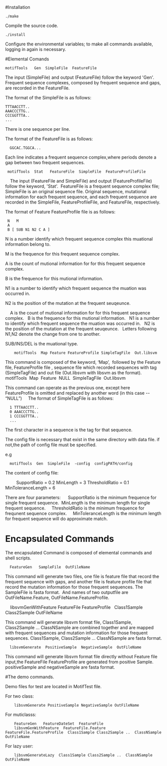 #Installation

    ./make 
 
Compile the source code.
 
    ./install
   
Configure the environmental variables; to make all commands available, logging in again is necessary.



#Elemental Comands 

    motifTools   Gen  SimpleFile  FeatureFile 
  
  The input (SimpleFile) and output (FeatureFile) follow the keyword 'Gen'. Frequent sequence complexes, composed by frequent sequence and gaps, are recorded in the FeatureFile. 
  

The format of the SimpleFile is as follows:

    TTTAACCTT.. 
    AAACCCTTG.. 
    CCCGGTTTA..
    ... 
There is one sequence per line.



The format of the FeatureFile is as follows:

      GGCAC.TGGCA...
    
Each line indicates a frequent sequence complex,where periods denote a gap between two frequent sequences. 


     motifTools  Stat   FeatureFile  SimpleFile  FeatureProfileFile
   
  The input (FeatureFile and SimpleFile) and output (FeatureProfileFile) follow the keyword, 'Stat'.  FeatureFile is a frequent sequence complex file; SimpleFile is an original sequence file. Original sequence, mutational information for each frequent sequence, and each frequent sequence are recorded in the SimpleFile, FeatureProfileFile, and FeatureFile, respectively.


 The format of Feature FeatureProfile file is as follows:
 
     N   M 
     A
     B [ SUB N1 N2 C A ]
    
    
  N is a number identify which frequent sequence complex this muational information belong to.
  
  M is the frequence for this frequent sequence complex.
  
  A is the count of mutional information for for this frequent sequence complex.
  
  B is the frequence for this mutional information.
  
  N1 is a number to identify which frequent sequence the muation was occurred in.
  
  N2 is the position of the mutation at the frequent seuqeunce.
  
    
  A is the count of mutional information for for this frequent sequence complex.
  
  B is the frequence for this mutional information.
  
  N1 is a number to identify which frequent sequence the muation was occurred in.
  
  N2 is the position of the mutation at the frequent seuqeunce.
  
  Letters following N1,N2 denote the change from one to another.
  
  SUB/INS/DEL is the muational type. 


        motifTools  Map Feature FeatureProfile SimpleTagFile  Out.libsvm
        
  This command is composed of the keyword, ‘Map’,  followed by the Feature file, FeatureProfile file , sequence file which recorded sequences with tag (SimpleTagFile) and out file (Out.libsvm with libsvm as the format). 
 
      motifTools  Map  Feature  NULL  SimpleTagFile  Out.libsvm
 
  This command can operate as the previous one, except here FeatureProfile is omitted and replaced by another word (in this case -- “NULL”)
    
  The format of SimpleTagFile is as follows:
     
      1 TTTAACCTT.. 
      0 AAACCCTTG.. 
      1 CCCGGTTTA..
      ...

  The first character in a sequence is the tag for that sequence.
   

The config file is necessary that exist in the same directory with data file. if not,the path of config file must be specified.
  
  e.g 
  
      motifTools  Gen  SimpleFile  -config  configPATH/config
      
 
The content of config file:

         SupportRatio = 0.2
         MinLength = 3
         ThresholdRatio = 0.1
         MinToleranceLength = 6
         
There are four parameters:
     SupportRatio is the minimum frequence for single frequent sequence. 
     MinLength is the minimum length for single frequent sequence.     
     ThresholdRatio is the minimum frequence for frequnent sequence complex.     
     MinToleranceLength is the minimum length for frequent sequence will do approximate match.
   
 
# Encapsulated Commands

The encapsulated Command is composed of elemental commands and shell scripts.  

      FeatureGen   SampleFile  OutFileName

  This command will generate two files, one file is feature file that record the frequent sequence with gaps, and another file is feature profile file that record the mutation information for those frequent sequences. The SampleFile is fasta format.  And names of two outputfile are OutFileName.Feature, OutFileName.FeatureProfile.
 
 
      libsvmGenWithFeature FeatureFile FeatureProfile    Class1Sample Class2Sample OutFileName
          
          
  This command will generate libsvm format file, Class1Sample, Class2Sample … ClassNSample are combined together and are
mapped with frequent sequences and mutation information for those frequent sequences. Class1Sample, Class2Sample … ClassNSample are fasta format.


      libsvmGenerate  PositiveSample  NegativeSample  OutFileName


  This command will generate libsvm format file directly without Feature file input,the FeatureFile FeatureProfile are generated from positive Sample. positiveSample and negativeSample are fasta format. 
  
  
  
  
     
#The demo commands. 
   
   Demo files for test are located in MotifTest file. 
   
   For two class:
   
        libsvmGenerate PositiveSample NegativeSample OutFileName 
        
   
   For muticlasss: 
   
   
        FeatureGen   FeatureDateSet  FeatureFile
        libsvmGenWithFeature  FeatureFile.Feature  FeatureFile.FeatureProfile  Class1Sample Class2Sample ..  ClassNSample  OutFileName
        
   
   For lazy user:
   
        libsvmGenerateLazy  Class1Sample Class2Sample ..  ClassNSample  OutFileName  


